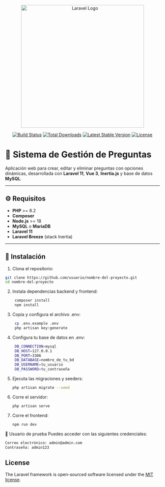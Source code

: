 <p align="center"><a href="https://laravel.com" target="_blank"><img src="https://raw.githubusercontent.com/laravel/art/master/logo-lockup/5%20SVG/2%20CMYK/1%20Full%20Color/laravel-logolockup-cmyk-red.svg" width="400" alt="Laravel Logo"></a></p>

<p align="center">
<a href="https://github.com/laravel/framework/actions"><img src="https://github.com/laravel/framework/workflows/tests/badge.svg" alt="Build Status"></a>
<a href="https://packagist.org/packages/laravel/framework"><img src="https://img.shields.io/packagist/dt/laravel/framework" alt="Total Downloads"></a>
<a href="https://packagist.org/packages/laravel/framework"><img src="https://img.shields.io/packagist/v/laravel/framework" alt="Latest Stable Version"></a>
<a href="https://packagist.org/packages/laravel/framework"><img src="https://img.shields.io/packagist/l/laravel/framework" alt="License"></a>
</p>

# 🧠 Sistema de Gestión de Preguntas

Aplicación web para crear, editar y eliminar preguntas con opciones dinámicas, desarrollada con **Laravel 11**, **Vue 3**, **Inertia.js** y base de datos **MySQL**.

---

## ⚙️ Requisitos

- **PHP** >= 8.2
- **Composer**
- **Node.js** >= 18
- **MySQL** o **MariaDB**
- **Laravel 11**
- **Laravel Breeze** (stack Inertia)

---

## 🚀 Instalación

1. Clona el repositorio:

```bash
git clone https://github.com/usuario/nombre-del-proyecto.git
cd nombre-del-proyecto
```

2. Instala dependencias backend y frontend:
   ```bash
    composer install
    npm install
    ```
   
3. Copia y configura el archivo .env:
   ```bash
    cp .env.example .env
    php artisan key:generate
   ```

4. Configura tu base de datos en .env:
   ```bash
    DB_CONNECTION=mysql
    DB_HOST=127.0.0.1
    DB_PORT=3306
    DB_DATABASE=nombre_de_tu_bd
    DB_USERNAME=tu_usuario
    DB_PASSWORD=tu_contraseña
   ```

5. Ejecuta las migraciones y seeders:
    ```bash
    php artisan migrate --seed
   ```

6. Corre el servidor:
   ```bash
   php artisan serve
   ```

7. Corre el frontend:
   ```bash
   npm run dev
   ```

👤 Usuario de prueba
Puedes acceder con las siguientes credenciales:
```bash
Correo electrónico: admin@admin.com
Contraseña: admin123
```


## License

The Laravel framework is open-sourced software licensed under the [MIT license](https://opensource.org/licenses/MIT).
